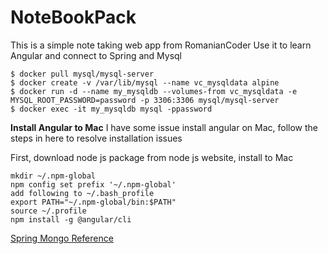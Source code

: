 # NoteBookPack

This is a simple note taking web app from RomanianCoder
Use it to learn Angular and connect to Spring and Mysql

```
$ docker pull mysql/mysql-server
$ docker create -v /var/lib/mysql --name vc_mysqldata alpine
$ docker run -d --name my_mysqldb --volumes-from vc_mysqldata -e MYSQL_ROOT_PASSWORD=password -p 3306:3306 mysql/mysql-server
$ docker exec -it my_mysqldb mysql -ppassword
```

**Install Angular to Mac**
I have some issue install angular on Mac, follow the steps in here to resolve installation issues

First, download node js package from node js website, install to Mac
```
mkdir ~/.npm-global
npm config set prefix '~/.npm-global'
add following to ~/.bash_profile
export PATH="~/.npm-global/bin:$PATH"
source ~/.profile
npm install -g @angular/cli
```


[Spring Mongo Reference](https://docs.spring.io/spring-data/data-document/docs/current/reference/html)
